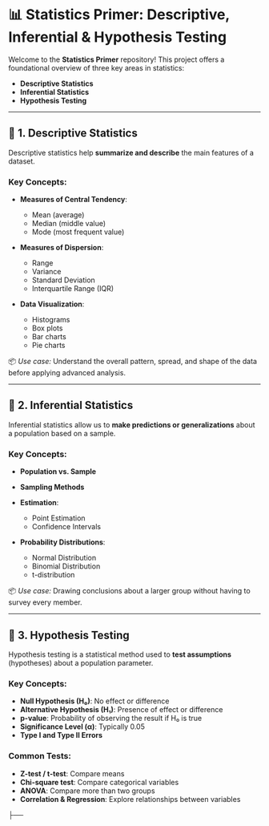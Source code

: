 # 📊 Statistics Primer: Descriptive, Inferential & Hypothesis Testing

Welcome to the **Statistics Primer** repository! This project offers a foundational overview of three key areas in statistics:

- **Descriptive Statistics**
- **Inferential Statistics**
- **Hypothesis Testing**
---

## 📌 1. Descriptive Statistics

Descriptive statistics help **summarize and describe** the main features of a dataset.

### Key Concepts:
- **Measures of Central Tendency**:
  - Mean (average)
  - Median (middle value)
  - Mode (most frequent value)

- **Measures of Dispersion**:
  - Range
  - Variance
  - Standard Deviation
  - Interquartile Range (IQR)

- **Data Visualization**:
  - Histograms
  - Box plots
  - Bar charts
  - Pie charts

📦 *Use case:* Understand the overall pattern, spread, and shape of the data before applying advanced analysis.

---

## 📌 2. Inferential Statistics

Inferential statistics allow us to **make predictions or generalizations** about a population based on a sample.

### Key Concepts:
- **Population vs. Sample**
- **Sampling Methods**
- **Estimation**:
  - Point Estimation
  - Confidence Intervals

- **Probability Distributions**:
  - Normal Distribution
  - Binomial Distribution
  - t-distribution

📦 *Use case:* Drawing conclusions about a larger group without having to survey every member.

---

## 📌 3. Hypothesis Testing

Hypothesis testing is a statistical method used to **test assumptions** (hypotheses) about a population parameter.

### Key Concepts:
- **Null Hypothesis (H₀)**: No effect or difference
- **Alternative Hypothesis (H₁)**: Presence of effect or difference
- **p-value**: Probability of observing the result if H₀ is true
- **Significance Level (α)**: Typically 0.05
- **Type I and Type II Errors**

### Common Tests:
- **Z-test / t-test**: Compare means
- **Chi-square test**: Compare categorical variables
- **ANOVA**: Compare more than two groups
- **Correlation & Regression**: Explore relationships between variables

├──
